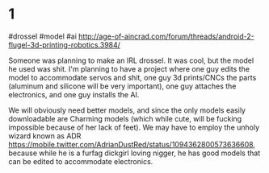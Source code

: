 # 1
#drossel #model #ai
http://age-of-aincrad.com/forum/threads/android-2-flugel-3d-printing-robotics.3984/

Someone was planning to make an IRL drossel. It was cool, but the model he used was shit. I'm planning to have a project where one guy edits the model to accommodate servos and shit, one guy 3d prints/CNCs the parts (aluminum and silicone will be very important), one guy attaches the electronics, and one guy installs the AI.  
  
We will obviously need better models, and since the only models easily downloadable are Charming models (which while cute, will be fucking impossible because of her lack of feet). We may have to employ the unholy wizard known as ADR https://mobile.twitter.com/AdrianDustRed/status/1094362800573636608, because while he is a furfag dickgirl loving nigger, he has good models that can be edited to accommodate electronics.